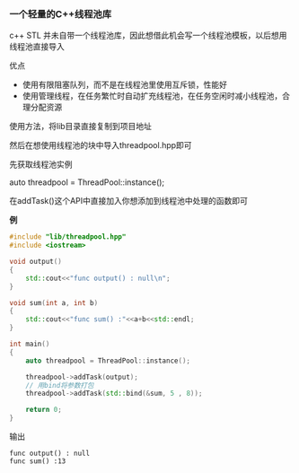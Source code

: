 ### 一个轻量的C++线程池库

c++ STL 并未自带一个线程池库，因此想借此机会写一个线程池模板，以后想用线程池直接导入

优点

* 使用有限阻塞队列，而不是在线程池里使用互斥锁，性能好
* 使用管理线程，在任务繁忙时自动扩充线程池，在任务空闲时减小线程池，合理分配资源

使用方法，将lib目录直接复制到项目地址

然后在想使用线程池的块中导入threadpool.hpp即可

先获取线程池实例

auto threadpool = ThreadPool::instance();

在addTask()这个API中直接加入你想添加到线程池中处理的函数即可

**例**

```cpp
#include "lib/threadpool.hpp"
#include <iostream>

void output()
{
    std::cout<<"func output() : null\n";
}

void sum(int a, int b)
{
    std::cout<<"func sum() :"<<a+b<<std::endl;
}

int main()
{
    auto threadpool = ThreadPool::instance();

    threadpool->addTask(output);
    // 用bind将参数打包
    threadpool->addTask(std::bind(&sum, 5 , 8));

    return 0;
}
```

输出

```
func output() : null
func sum() :13
```

